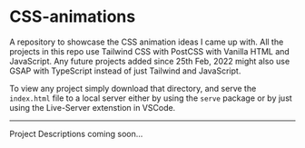 # CSS-animations
A repository to showcase the CSS animation ideas I came up with. All the projects in this repo use Tailwind CSS with PostCSS with Vanilla HTML and JavaScript.
Any future projects added since 25th Feb, 2022 might also use GSAP with TypeScript instead of just Tailwind and JavaScript.

To view any project simply download that directory, and serve the `index.html` file to a local server either by using the `serve` package or by just using the Live-Server extenstion in VSCode.

---
Project Descriptions coming soon...
